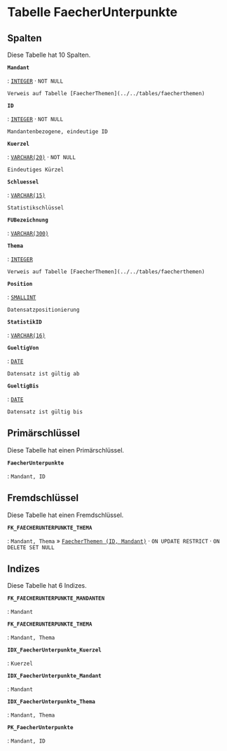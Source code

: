 # Tabelle **FaecherUnterpunkte**

## Spalten

Diese Tabelle hat 10 Spalten.

**`Mandant`**

:   [`INTEGER`](https://firebirdsql.org/file/documentation/html/en/refdocs/fblangref40/firebird-40-language-reference.html#fblangref40-datatypes-inttypes) · `NOT NULL`

    Verweis auf Tabelle [FaecherThemen](../../tables/faecherthemen)

**`ID`**

:   [`INTEGER`](https://firebirdsql.org/file/documentation/html/en/refdocs/fblangref40/firebird-40-language-reference.html#fblangref40-datatypes-inttypes) · `NOT NULL`

    Mandantenbezogene, eindeutige ID

**`Kuerzel`**

:   [`VARCHAR(20)`](https://firebirdsql.org/file/documentation/html/en/refdocs/fblangref40/firebird-40-language-reference.html#fblangref40-datatypes-chartypes) · `NOT NULL`

    Eindeutiges Kürzel

**`Schluessel`**

:   [`VARCHAR(15)`](https://firebirdsql.org/file/documentation/html/en/refdocs/fblangref40/firebird-40-language-reference.html#fblangref40-datatypes-chartypes)

    Statistikschlüssel

**`FUBezeichnung`**

:   [`VARCHAR(300)`](https://firebirdsql.org/file/documentation/html/en/refdocs/fblangref40/firebird-40-language-reference.html#fblangref40-datatypes-chartypes)

**`Thema`**

:   [`INTEGER`](https://firebirdsql.org/file/documentation/html/en/refdocs/fblangref40/firebird-40-language-reference.html#fblangref40-datatypes-inttypes)

    Verweis auf Tabelle [FaecherThemen](../../tables/faecherthemen)

**`Position`**

:   [`SMALLINT`](https://firebirdsql.org/file/documentation/html/en/refdocs/fblangref40/firebird-40-language-reference.html#fblangref40-datatypes-inttypes)

    Datensatzpositionierung

**`StatistikID`**

:   [`VARCHAR(16)`](https://firebirdsql.org/file/documentation/html/en/refdocs/fblangref40/firebird-40-language-reference.html#fblangref40-datatypes-chartypes)

**`GueltigVon`**

:   [`DATE`](https://firebirdsql.org/file/documentation/html/en/refdocs/fblangref40/firebird-40-language-reference.html#fblangref40-datatypes-datetime)

    Datensatz ist gültig ab

**`GueltigBis`**

:   [`DATE`](https://firebirdsql.org/file/documentation/html/en/refdocs/fblangref40/firebird-40-language-reference.html#fblangref40-datatypes-datetime)

    Datensatz ist gültig bis

## Primärschlüssel

Diese Tabelle hat einen Primärschlüssel.

**`FaecherUnterpunkte`**

:   `Mandant, ID`

## Fremdschlüssel

Diese Tabelle hat einen Fremdschlüssel.

**`FK_FAECHERUNTERPUNKTE_THEMA`**

:   `Mandant, Thema` » [`FaecherThemen (ID, Mandant)`](../../tables/faecherthemen) · `ON UPDATE RESTRICT` · `ON DELETE SET NULL`

## Indizes

Diese Tabelle hat 6 Indizes.

**`FK_FAECHERUNTERPUNKTE_MANDANTEN`**

:   `Mandant`

**`FK_FAECHERUNTERPUNKTE_THEMA`**

:   `Mandant, Thema`

**`IDX_FaecherUnterpunkte_Kuerzel`**

:   `Kuerzel`

**`IDX_FaecherUnterpunkte_Mandant`**

:   `Mandant`

**`IDX_FaecherUnterpunkte_Thema`**

:   `Mandant, Thema`

**`PK_FaecherUnterpunkte`**

:   `Mandant, ID`
